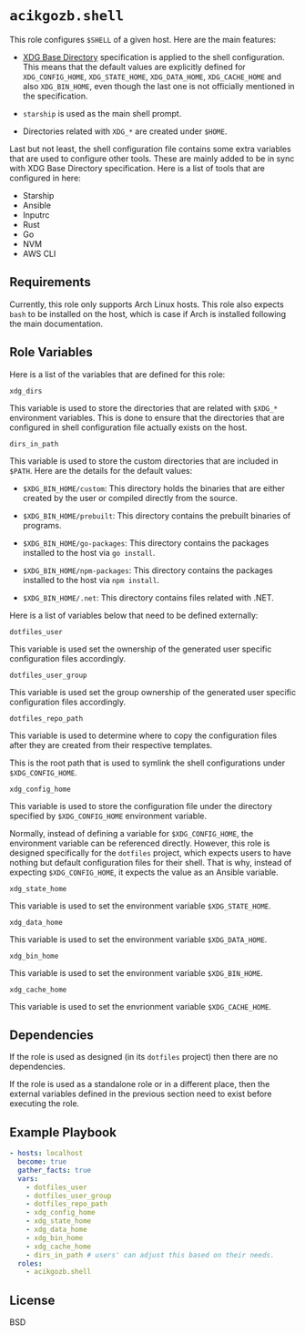 # `acikgozb.shell`

This role configures `$SHELL` of a given host.
Here are the main features:

- [XDG Base Directory](https://wiki.archlinux.org/title/XDG_Base_Directory) specification is applied to the shell configuration. This means that the default values are explicitly defined for `XDG_CONFIG_HOME`, `XDG_STATE_HOME`, `XDG_DATA_HOME`, `XDG_CACHE_HOME` and also `XDG_BIN_HOME`, even though the last one is not officially mentioned in the specification.

- `starship` is used as the main shell prompt.

- Directories related with `XDG_*` are created under `$HOME`.

Last but not least, the shell configuration file contains some extra variables that are used to configure other tools. These are mainly added to be in sync with XDG Base Directory specification.
Here is a list of tools that are configured in here:

- Starship
- Ansible
- Inputrc
- Rust
- Go
- NVM
- AWS CLI

## Requirements

Currently, this role only supports Arch Linux hosts.
This role also expects `bash` to be installed on the host, which is case if Arch is installed following the main documentation.

## Role Variables

Here is a list of the variables that are defined for this role:

`xdg_dirs`

This variable is used to store the directories that are related with `$XDG_*` environment variables.
This is done to ensure that the directories that are configured in shell configuration file actually exists on the host.

`dirs_in_path`

This variable is used to store the custom directories that are included in `$PATH`.
Here are the details for the default values:

- `$XDG_BIN_HOME/custom`: This directory holds the binaries that are either created by the user or compiled directly from the source.

- `$XDG_BIN_HOME/prebuilt`: This directory contains the prebuilt binaries of programs.

- `$XDG_BIN_HOME/go-packages`: This directory contains the packages installed to the host via `go install`.

- `$XDG_BIN_HOME/npm-packages`: This directory contains the packages installed to the host via `npm install`.

- `$XDG_BIN_HOME/.net`: This directory contains files related with .NET.

Here is a list of variables below that need to be defined externally:

`dotfiles_user`

This variable is used set the ownership of the generated user specific configuration files accordingly.

`dotfiles_user_group`

This variable is used set the group ownership of the generated user specific configuration files accordingly.

`dotfiles_repo_path`

This variable is used to determine where to copy the configuration files after they are created from their respective templates.

This is the root path that is used to symlink the shell configurations under `$XDG_CONFIG_HOME`.

`xdg_config_home`

This variable is used to store the configuration file under the directory specified by `$XDG_CONFIG_HOME` environment variable.

Normally, instead of defining a variable for `$XDG_CONFIG_HOME`, the environment variable can be referenced directly.
However, this role is designed specifically for the `dotfiles` project, which expects users to have nothing but default configuration files for their shell. That is why, instead of expecting `$XDG_CONFIG_HOME`, it expects the value as an Ansible variable.

`xdg_state_home`

This variable is used to set the environment variable `$XDG_STATE_HOME`.

`xdg_data_home`

This variable is used to set the environment variable `$XDG_DATA_HOME`.

`xdg_bin_home`

This variable is used to set the environment variable `$XDG_BIN_HOME`.

`xdg_cache_home`

This variable is used to set the envrionment variable `$XDG_CACHE_HOME`.

## Dependencies

If the role is used as designed (in its `dotfiles` project) then there are no dependencies.

If the role is used as a standalone role or in a different place, then the external variables defined in the previous section need to exist before executing the role.

## Example Playbook

```yml
- hosts: localhost
  become: true
  gather_facts: true
  vars:
    - dotfiles_user
    - dotfiles_user_group
    - dotfiles_repo_path
    - xdg_config_home
    - xdg_state_home
    - xdg_data_home
    - xdg_bin_home
    - xdg_cache_home
    - dirs_in_path # users' can adjust this based on their needs.
  roles:
    - acikgozb.shell
```

## License

BSD
